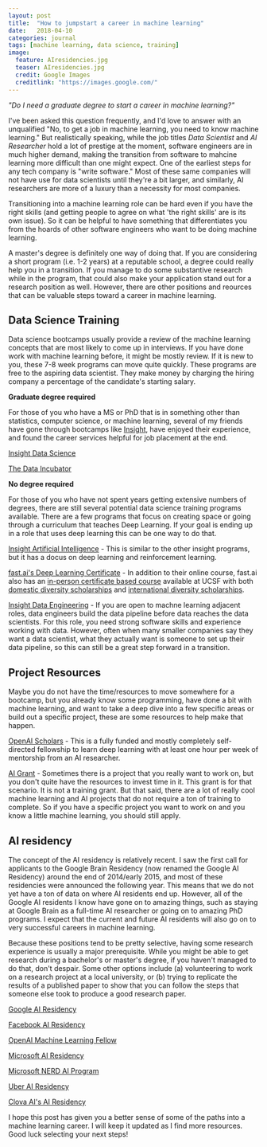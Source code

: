```yaml
---
layout: post
title:  "How to jumpstart a career in machine learning"
date:   2018-04-10
categories: journal
tags: [machine learning, data science, training]
image:
  feature: AIresidencies.jpg
  teaser: AIresidencies.jpg
  credit: Google Images
  creditlink: "https://images.google.com/"
---
```


<i>"Do I need a graduate degree to start a career in machine learning?"</i>

<p class="intro"><span class="dropcap">I</span>'ve been asked this question frequently, and I'd love to answer with an unqualified "No, to get a job in machine learning, you need to know machine learning." But realistically speaking, while the job titles <i>Data Scientist</i> and <i>AI Researcher</i> hold a lot of prestige at the moment, software engineers are in much higher demand, making the transition from software to mahcine learning more difficult than one might expect. One of the earliest steps for any tech company is "write software." Most of these same companies will not have use for data scientists until they're a bit larger, and similarly, AI researchers are more of a luxury than a necessity for most companies.</p> 

Transitioning into a machine learning role can be hard even if you have the right skills (and getting people to agree on what 'the right skills' are is its own issue). So it can be helpful to have something that differentiates you from the hoards of other software engineers who want to be doing machine learning. 

A master's degree is definitely one way of doing that. If you are considering a short program (i.e. 1-2 years) at a reputable school, a degree could really help you in a transition. If you manage to do some substantive research while in the program, that could also make your application stand out for a research position as well. However, there are other positions and reources that can be valuable steps toward a career in machine learning. 

## Data Science Training 

Data science bootcamps usually provide a review of the machine learning concepts that are most likely to come up in interviews. If you have done work with machine learning before, it might be mostly review. If it is new to you, these 7-8 week programs can move quite quickly. These programs are free to the aspiring data scientist. They make money by charging the hiring company a percentage of the candidate's starting salary.

  **Graduate degree required** 

For those of you who have a MS or PhD that is in something other than statistics, computer science, or machine learning, several of my friends have gone through bootcamps like [Insight](https://www.insightdatascience.com/app?gh_jid=911205), have enjoyed their experience, and found the career services helpful for job placement at the end.  

  [Insight Data Science](https://www.insightdatascience.com/app?gh_jid=911205)
  
  [The Data Incubator](https://www.thedataincubator.com/fellowship.html#apply?ref=wdGJyb2Rlcmlja0Bjc2FpbC5taXQuZWR1) 
  
  **No degree required** 
  
  For those of you who have not spent years getting extensive numbers of degrees, there are still several potential data science training programs available. There are a few programs that focus on creating space or going through a curriculum that teaches Deep Learning. If your goal is ending up in a role that uses deep learning this can be one way to do that.
  
  [Insight Artificial Intelligence](https://www.insightdata.ai/?_ga=2.80985303.1193902211.1522271210-286969386.1522095299) - This is similar to the other insight programs, but it has a docus on deep learning and reinforcement learning. 
  
  [fast.ai's Deep Learning Certificate](http://www.fast.ai/) - In addition to their online course, fast.ai also has an [in-person certificate based course](https://www.usfca.edu/data-institute/certificates/deep-learning-part-one) available at UCSF with both [domestic diversity scholarships](http://www.fast.ai/2017/08/15/diversity/) and [international diversity scholarships](http://www.fast.ai/2016/10/12/international/).
  
  [Insight Data Engineering](https://www.insightdataengineering.com/?_ga=2.36289504.1193902211.1522271210-286969386.1522095299) - If you are open to machne learning adjacent roles, data engineers build the data pipeline before data reaches the data scientists. For this role, you need strong software skills and experience working with data. However, often when many smaller companies say they want a data scientist, what they actually want is someone to set up their data pipeline, so this can still be a great step forward in a transition. 

## Project Resources 

Maybe you do not have the time/resources to move somewhere for a bootcamp, but you already know some programming, have done a bit with machine learning, and want to take a deep dive into a few specific areas or build out a specific project, these are some resources to help make that happen.  

  [OpenAI Scholars](https://blog.openai.com/openai-scholars/) - This is a fully funded and mostly completely self-directed fellowship to learn deep learning with at least one hour per week of mentorship from an AI researcher. 
  
  [AI Grant](https://aigrant.org/) - Sometimes there is a project that you really want to work on, but you don't quite have the resources to invest time in it. This grant is for that scenario. It is not a training grant. But that said, there are a lot of really cool machine learning and AI projects that do not require a ton of training to complete. So if you have a specific project you want to work on and you know a little machine learning, you should still apply.  
  

## AI residency

The concept of the AI residency is relatively recent. I saw the first call for applicants to the Google Brain Residency (now renamed the Google AI Residency) around the end of 2014/early 2015, and most of these residencies were announced the following year. This means that we do not yet have a ton of data on where AI residents end up. However, all of the Google AI residents I know have gone on to amazing things, such as staying at Google Brain as a full-time AI researcher or going on to amazing PhD programs. I expect that the current and future AI residents will also go on to very successful careers in machine learning. 

Because these positions tend to be pretty selective, having some research experience is usually a major prerequisite. While you might be able to get research during a bachelor's or master's degree, if you haven't managed to do that, don't despair. Some other options include (a) volunteering to work on a research project at a local university, or (b) trying to replicate the results of a published paper to show that you can follow the steps that someone else took to produce a good research paper. 

[Google AI Residency](http://g.co/airesidency)

[Facebook AI Residency](https://research.fb.com/programs/facebook-ai-research-residency-program/) 

[OpenAI Machine Learning Fellow](https://openai.com/jobs/#lever-54ddfefe-6483-4bba-a828-11a156eae7eb)

[Microsoft AI Residency](https://www.microsoft.com/en-us/research/academic-program/microsoft-ai-residency-program/)

[Microsoft NERD AI Program](http://microsoftnewengland.com/nerdAI/) 

[Uber AI Residency](https://eng.uber.com/uber-ai-residency/) 

[Clova AI's AI Residency](https://clova.ai/m/en/research/careers.html)

I hope this post has given you a better sense of some of the paths into a machine learning career. I will keep it updated as I find more resources. Good luck selecting your next steps! 
